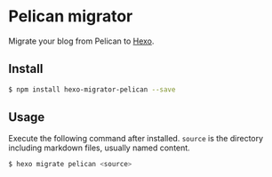 # Pelican migrator

Migrate your blog from Pelican to [Hexo].

## Install

``` bash
$ npm install hexo-migrator-pelican --save
```

## Usage

Execute the following command after installed. `source` is the directory including markdown files, usually named content.

``` bash
$ hexo migrate pelican <source>
```

[Hexo]: http://hexo.io
